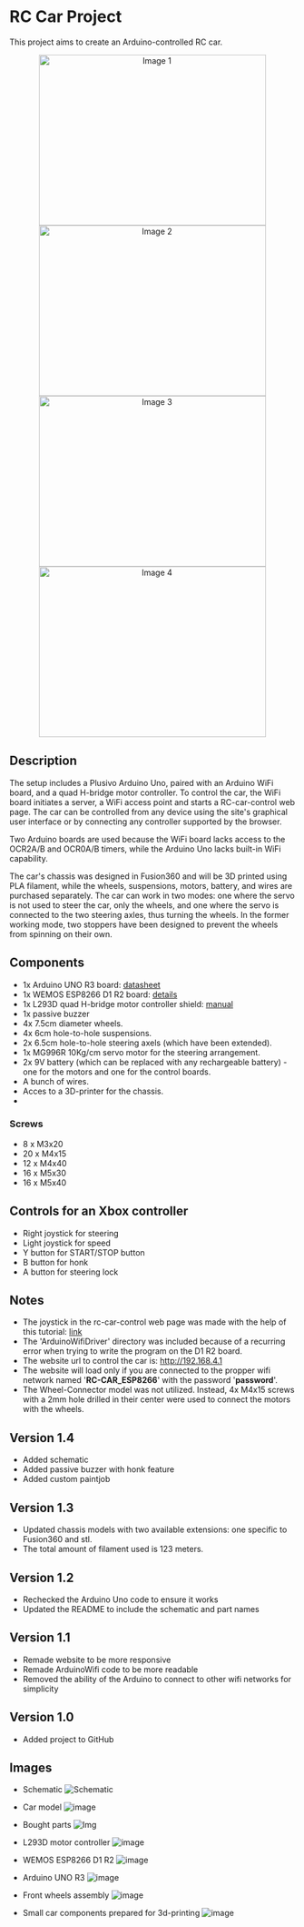# RC Car Project

This project aims to create an Arduino-controlled RC car.

<p align="center">
  <img src="https://github.com/AndreiBertescu/RC-car/assets/126001291/f8528036-18fe-4969-a1c0-0ac3a3a58773" width="400" height="300" alt="Image 1">
  <img src="https://github.com/AndreiBertescu/RC-car/assets/126001291/0a43c557-4570-4bc6-b3dc-1e75a74ee10e" width="400" height="300" alt="Image 2">
  <img src="https://github.com/AndreiBertescu/RC-car/assets/126001291/ee6a47ca-bcea-4dba-98d3-5afe5cb4d260" width="400" height="300" alt="Image 3">
  <img src="https://github.com/AndreiBertescu/RC-car/assets/126001291/6b236cb9-2ba1-4e3d-ad68-afdda2ceeb38" width="400" height="300" alt="Image 4">
</p>

## Description

The setup includes a Plusivo Arduino Uno, paired with an Arduino WiFi board, and a quad H-bridge motor controller. To control the car, the WiFi board initiates a server, a WiFi access point and starts a RC-car-control web page. The car can be controlled from any device using the site's graphical user interface or by connecting any controller supported by the browser.

Two Arduino boards are used because the WiFi board lacks access to the OCR2A/B and OCR0A/B timers, while the Arduino Uno lacks built-in WiFi capability.

The car's chassis was designed in Fusion360 and will be 3D printed using PLA filament, while the wheels, suspensions, motors, battery, and wires are purchased separately. The car can work in two modes: one where the servo is not used to steer the car, only the wheels, and one where the servo is connected to the two steering axles, thus turning the wheels. In the former working mode, two stoppers have been designed to prevent the wheels from spinning on their own.

## Components
- 1x Arduino UNO R3 board: [datasheet](https://docs.arduino.cc/resources/datasheets/A000066-datasheet.pdf)
- 1x WEMOS ESP8266 D1 R2 board: [details](https://wiki.geekworm.com/WEMOS_ESP8266_D1_R2_V2.1)
- 1x L293D quad H-bridge motor controller shield: [manual](https://cdn-learn.adafruit.com/downloads/pdf/adafruit-motor-shield.pdf)
- 1x passive buzzer
- 4x 7.5cm diameter wheels.
- 4x 6cm hole-to-hole suspensions.
- 2x 6.5cm hole-to-hole steering axels (which have been extended).
- 1x MG996R 10Kg/cm servo motor for the steering arrangement.
- 2x 9V battery (which can be replaced with any rechargeable battery) - one for the motors and one for the control boards.
- A bunch of wires.
- Acces to a 3D-printer for the chassis.
- 
### Screws
- 8 x M3x20
- 20 x M4x15
- 12 x M4x40
- 16 x M5x30
- 16 x M5x40

## Controls for an Xbox controller
- Right joystick for steering
- Light joystick for speed
- Y button for START/STOP button
- B button for honk
- A button for steering lock

## Notes
- The joystick in the rc-car-control web page was made with the help of this tutorial: [link](https://www.instructables.com/Making-a-Joystick-With-HTML-pure-JavaScript/)
- The 'ArduinoWifiDriver' directory was included because of a recurring error when trying to write the program on the D1 R2 board.
- The website url to control the car is: http://192.168.4.1
- The website will load only if you are connected to the propper wifi network named '**RC-CAR_ESP8266**' with the password '**password**'.
- The Wheel-Connector model was not utilized. Instead, 4x M4x15 screws with a 2mm hole drilled in their center were used to connect the motors with the wheels.

## Version 1.4
- Added schematic
- Added passive buzzer with honk feature
- Added custom paintjob

## Version 1.3
- Updated chassis models with two available extensions: one specific to Fusion360 and stl.
- The total amount of filament used is 123 meters.

## Version 1.2
- Rechecked the Arduino Uno code to ensure it works
- Updated the README to include the schematic and part names

## Version 1.1
- Remade website to be more responsive
- Remade ArduinoWifi code to be more readable
- Removed the ability of the Arduino to connect to other wifi networks for simplicity

## Version 1.0
- Added project to GitHub

## Images
- Schematic
![Schematic](https://github.com/AndreiBertescu/RC-car/assets/126001291/dd6fdde3-1a99-46b0-b186-6c7fda175f06)

- Car model
![image](https://github.com/AndreiBertescu/RC-car/assets/126001291/6e7a9fec-dae6-4ae7-8f0a-dee15875384b)

- Bought parts
![Img](https://github.com/AndreiBertescu/RC-car/assets/126001291/dbc102bd-0316-42f4-a8c7-17943650daa4)

- L293D motor controller
![image](https://github.com/AndreiBertescu/RC-car/assets/126001291/840d33b0-4b84-4b96-a6c2-4b503885e220)

- WEMOS ESP8266 D1 R2
![image](https://github.com/AndreiBertescu/RC-car/assets/126001291/7cb64203-c317-41ef-842d-d271aaec2f35)

- Arduino UNO R3
![image](https://github.com/AndreiBertescu/RC-car/assets/126001291/827fd8d9-7ad5-4c6d-983e-48532b179a33)

- Front wheels assembly
![image](https://github.com/AndreiBertescu/RC-car/assets/126001291/63b8bf6c-6c23-4376-a6e5-4054f689306f)

- Small car components prepared for 3d-printing
![image](https://github.com/AndreiBertescu/RC-car/assets/126001291/1e3a0aad-15d6-4f66-97d3-aacb0889842f)




